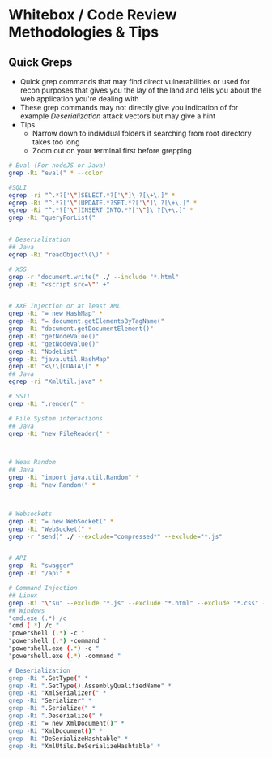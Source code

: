 # Whitebox / Code Review Methodologies & Tips


## Quick Greps
* Quick grep commands that may find direct vulnerabilities or used for recon purposes that gives you the lay of the land and tells you about the web application you're dealing with
* These grep commands may not directly give you indication of for example *Deserialization* attack vectors but may give a hint
* Tips
  * Narrow down to individual folders if searching from root directory takes too long
  * Zoom out on your terminal first before grepping
```bash
# Eval (For nodeJS or Java)
grep -Ri "eval(" * --color

#SQLI
egrep -ri "^.*?['\"]SELECT.*?['\"]\ ?[\+\.]" *
egrep -Ri "^.*?['\"]UPDATE.*?SET.*?['\"]\ ?[\+\.]" *
egrep -Ri "^.*?['\"]INSERT INTO.*?['\"]\ ?[\+\.]" *
grep -Ri "queryForList("


# Deserialization
## Java
egrep -Ri "readObject\(\)" *

# XSS 
grep -r "document.write(" ./ --include "*.html"
grep -Ri "<script src=\"' +"


# XXE Injection or at least XML
grep -Ri "= new HashMap" *
grep -Ri "= document.getElementsByTagName("
grep -Ri "document.getDocumentElement()"
grep -Ri "getNodeValue()"
grep -Ri "getNodeValue()"
grep -Ri "NodeList"
grep -Ri "java.util.HashMap"
grep -Ri "<\!\[CDATA\[" *
## Java
egrep -ri "XmlUtil.java" *

# SSTI
grep -Ri ".render(" *

# File System interactions
## Java
grep -Ri "new FileReader(" *



# Weak Random
## Java
grep -Ri "import java.util.Random" *
grep -Ri "new Random(" *



# Websockets
grep -Ri "= new WebSocket(" *
grep -Ri "WebSocket(" *
grep -r "send(" ./ --exclude="compressed*" --exclude="*.js"


# API
grep -Ri "swagger"
grep -Ri "/api" *

# Command Injection
## Linux
grep -Ri "\"su" --exclude "*.js" --exclude "*.html" --exclude "*.css" --exclude "*.svg" --exclude "*.scss"
## Windows
"cmd.exe (.*) /c 
"cmd (.*) /c "
"powershell (.*) -c "
"powershell (.*) -command "
"powershell.exe (.*) -c "
"powershell.exe (.*) -command "

# Deserialization
grep -Ri ".GetType(" *
grep -Ri ".GetType().AssemblyQualifiedName" *
grep -Ri "XmlSerializer(" *
grep -Ri "Serializer" *
grep -Ri ".Serialize(" *
grep -Ri ".Deserialize(" *
grep -Ri "= new XmlDocument()" *
grep -Ri "XmlDocument()" *
grep -Ri "DeSerializeHashtable" *
grep -Ri "XmlUtils.DeSerializeHashtable" *
```

